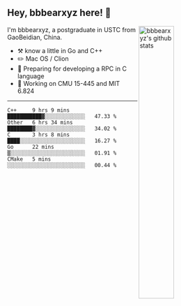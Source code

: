 ## Hey, bbbearxyz here! :wave:

<img align="right" alt="bbbearxyz's github stats" width="40%" src="https://github-readme-stats.vercel.app/api?username=bbbearxyz&show_icons=true">

I'm bbbearxyz, a postgraduate in USTC from GaoBeidian, China.

-   :hammer_and_pick:    know a little in Go and C++
-   :pencil2: Mac OS / Clion
-   :seedling: Preparing for developing a RPC in C language 
-   :thinking: Working on CMU 15-445 and MIT 6.824
---
<!--START_SECTION:waka-->
```text
C++     9 hrs 9 mins    ███████████▓░░░░░░░░░░░░░   47.33 % 
Other   6 hrs 34 mins   ████████▓░░░░░░░░░░░░░░░░   34.02 % 
C       3 hrs 8 mins    ████░░░░░░░░░░░░░░░░░░░░░   16.27 % 
Go      22 mins         ▒░░░░░░░░░░░░░░░░░░░░░░░░   01.91 % 
CMake   5 mins          ░░░░░░░░░░░░░░░░░░░░░░░░░   00.44 % 
```
<!--END_SECTION:waka-->
